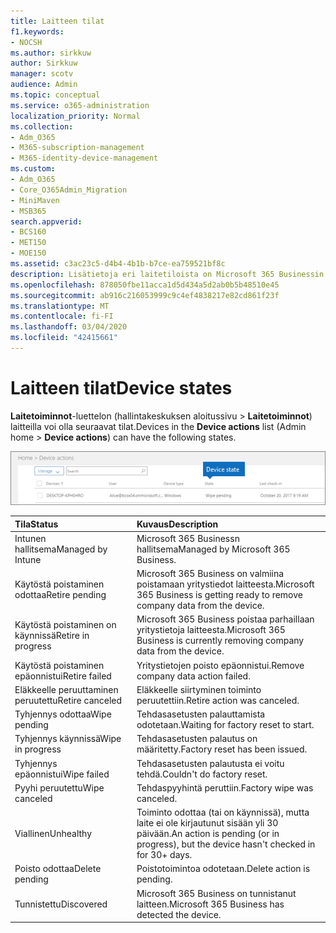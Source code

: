 ```yaml
---
title: Laitteen tilat
f1.keywords:
- NOCSH
ms.author: sirkkuw
author: Sirkkuw
manager: scotv
audience: Admin
ms.topic: conceptual
ms.service: o365-administration
localization_priority: Normal
ms.collection:
- Adm_O365
- M365-subscription-management
- M365-identity-device-management
ms.custom:
- Adm_O365
- Core_O365Admin_Migration
- MiniMaven
- MSB365
search.appverid:
- BCS160
- MET150
- MOE150
ms.assetid: c3ac23c5-d4b4-4b1b-b7ce-ea759521bf8c
description: Lisätietoja eri laitetiloista on Microsoft 365 Businessin Järjestelmänvalvoja-aloitussivun Laitetoiminnot-luettelossa.
ms.openlocfilehash: 878050fbe11acca1d5d434a5d2ab0b5b48510e45
ms.sourcegitcommit: ab916c216053999c9c4ef4838217e82cd861f23f
ms.translationtype: MT
ms.contentlocale: fi-FI
ms.lasthandoff: 03/04/2020
ms.locfileid: "42415661"
---
```

# <a name="device-states"></a><span data-ttu-id="da1b7-103">Laitteen tilat</span><span class="sxs-lookup"><span data-stu-id="da1b7-103">Device states</span></span>

<span data-ttu-id="da1b7-104">**Laitetoiminnot**-luettelon (hallintakeskuksen aloitussivu \> **Laitetoiminnot**) laitteilla voi olla seuraavat tilat.</span><span class="sxs-lookup"><span data-stu-id="da1b7-104">Devices in the **Device actions** list (Admin home \> **Device actions**) can have the following states.</span></span>
  
![In the Device actions list, you can see the Devices states.](../media/a621c47e-45d9-4e1a-beb9-c03254d40c1d.png)
  
|<span data-ttu-id="da1b7-106">**Tila**</span><span class="sxs-lookup"><span data-stu-id="da1b7-106">**Status**</span></span>|<span data-ttu-id="da1b7-107">**Kuvaus**</span><span class="sxs-lookup"><span data-stu-id="da1b7-107">**Description**</span></span>|
|:-----|:-----|
|<span data-ttu-id="da1b7-108">Intunen hallitsema</span><span class="sxs-lookup"><span data-stu-id="da1b7-108">Managed by Intune</span></span>  <br/> |<span data-ttu-id="da1b7-109">Microsoft 365 Businessn hallitsema</span><span class="sxs-lookup"><span data-stu-id="da1b7-109">Managed by Microsoft 365 Business.</span></span>  <br/> |
|<span data-ttu-id="da1b7-110">Käytöstä poistaminen odottaa</span><span class="sxs-lookup"><span data-stu-id="da1b7-110">Retire pending</span></span>  <br/> |<span data-ttu-id="da1b7-111">Microsoft 365 Business on valmiina poistamaan yritystiedot laitteesta.</span><span class="sxs-lookup"><span data-stu-id="da1b7-111">Microsoft 365 Business is getting ready to remove company data from the device.</span></span>  <br/> |
|<span data-ttu-id="da1b7-112">Käytöstä poistaminen on käynnissä</span><span class="sxs-lookup"><span data-stu-id="da1b7-112">Retire in progress</span></span>  <br/> |<span data-ttu-id="da1b7-113">Microsoft 365 Business poistaa parhaillaan yritystietoja laitteesta.</span><span class="sxs-lookup"><span data-stu-id="da1b7-113">Microsoft 365 Business is currently removing company data from the device.</span></span>  <br/> |
|<span data-ttu-id="da1b7-114">Käytöstä poistaminen epäonnistui</span><span class="sxs-lookup"><span data-stu-id="da1b7-114">Retire failed</span></span>  <br/> | <span data-ttu-id="da1b7-115">Yritystietojen poisto epäonnistui.</span><span class="sxs-lookup"><span data-stu-id="da1b7-115">Remove company data action failed.</span></span>  <br/> |
|<span data-ttu-id="da1b7-116">Eläkkeelle peruuttaminen peruutettu</span><span class="sxs-lookup"><span data-stu-id="da1b7-116">Retire canceled</span></span>  <br/> |<span data-ttu-id="da1b7-117">Eläkkeelle siirtyminen toiminto peruutettiin.</span><span class="sxs-lookup"><span data-stu-id="da1b7-117">Retire action was canceled.</span></span>  <br/> |
|<span data-ttu-id="da1b7-118">Tyhjennys odottaa</span><span class="sxs-lookup"><span data-stu-id="da1b7-118">Wipe pending</span></span>  <br/> |<span data-ttu-id="da1b7-119">Tehdasasetusten palauttamista odotetaan.</span><span class="sxs-lookup"><span data-stu-id="da1b7-119">Waiting for factory reset to start.</span></span>  <br/> |
|<span data-ttu-id="da1b7-120">Tyhjennys käynnissä</span><span class="sxs-lookup"><span data-stu-id="da1b7-120">Wipe in progress</span></span>  <br/> |<span data-ttu-id="da1b7-121">Tehdasasetusten palautus on määritetty.</span><span class="sxs-lookup"><span data-stu-id="da1b7-121">Factory reset has been issued.</span></span>  <br/> |
|<span data-ttu-id="da1b7-122">Tyhjennys epäonnistui</span><span class="sxs-lookup"><span data-stu-id="da1b7-122">Wipe failed</span></span>  <br/> |<span data-ttu-id="da1b7-123">Tehdasasetusten palautusta ei voitu tehdä.</span><span class="sxs-lookup"><span data-stu-id="da1b7-123">Couldn't do factory reset.</span></span>  <br/> |
|<span data-ttu-id="da1b7-124">Pyyhi peruutettu</span><span class="sxs-lookup"><span data-stu-id="da1b7-124">Wipe canceled</span></span>  <br/> |<span data-ttu-id="da1b7-125">Tehdaspyyhintä peruttiin.</span><span class="sxs-lookup"><span data-stu-id="da1b7-125">Factory wipe was canceled.</span></span>  <br/> |
|<span data-ttu-id="da1b7-126">Viallinen</span><span class="sxs-lookup"><span data-stu-id="da1b7-126">Unhealthy</span></span>  <br/> |<span data-ttu-id="da1b7-127">Toiminto odottaa (tai on käynnissä), mutta laite ei ole kirjautunut sisään yli 30 päivään.</span><span class="sxs-lookup"><span data-stu-id="da1b7-127">An action is pending (or in progress), but the device hasn't checked in for 30+ days.</span></span>  <br/> |
|<span data-ttu-id="da1b7-128">Poisto odottaa</span><span class="sxs-lookup"><span data-stu-id="da1b7-128">Delete pending</span></span>  <br/> |<span data-ttu-id="da1b7-129">Poistotoimintoa odotetaan.</span><span class="sxs-lookup"><span data-stu-id="da1b7-129">Delete action is pending.</span></span>  <br/> |
|<span data-ttu-id="da1b7-130">Tunnistettu</span><span class="sxs-lookup"><span data-stu-id="da1b7-130">Discovered</span></span>  <br/> |<span data-ttu-id="da1b7-131">Microsoft 365 Business on tunnistanut laitteen.</span><span class="sxs-lookup"><span data-stu-id="da1b7-131">Microsoft 365 Business has detected the device.</span></span>  <br/> |
   
